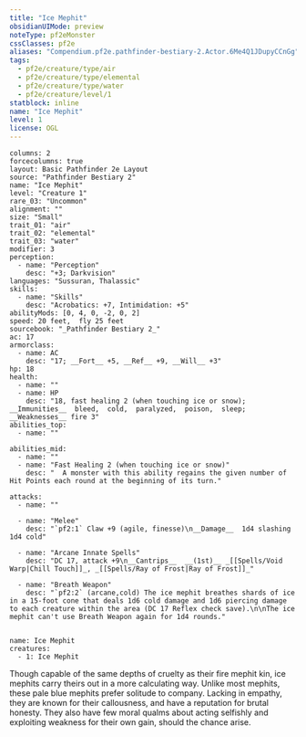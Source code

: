 ```yaml
---
title: "Ice Mephit"
obsidianUIMode: preview
noteType: pf2eMonster
cssClasses: pf2e
aliases: "Compendium.pf2e.pathfinder-bestiary-2.Actor.6Me4Q1JDupyCCnGg" 
tags:
  - pf2e/creature/type/air
  - pf2e/creature/type/elemental
  - pf2e/creature/type/water
  - pf2e/creature/level/1
statblock: inline
name: "Ice Mephit"
level: 1
license: OGL
---
```


```statblock
columns: 2
forcecolumns: true
layout: Basic Pathfinder 2e Layout
source: "Pathfinder Bestiary 2"
name: "Ice Mephit"
level: "Creature 1"
rare_03: "Uncommon"
alignment: ""
size: "Small"
trait_01: "air"
trait_02: "elemental"
trait_03: "water"
modifier: 3
perception:
  - name: "Perception"
    desc: "+3; Darkvision"
languages: "Sussuran, Thalassic"
skills:
  - name: "Skills"
    desc: "Acrobatics: +7, Intimidation: +5"
abilityMods: [0, 4, 0, -2, 0, 2]
speed: 20 feet,  fly 25 feet
sourcebook: "_Pathfinder Bestiary 2_"
ac: 17
armorclass:
  - name: AC
    desc: "17; __Fort__ +5, __Ref__ +9, __Will__ +3"
hp: 18
health:
  - name: ""
  - name: HP
    desc: "18, fast healing 2 (when touching ice or snow); __Immunities__  bleed,  cold,  paralyzed,  poison,  sleep; __Weaknesses__ fire 3"
abilities_top:
  - name: ""

abilities_mid:
  - name: ""
  - name: "Fast Healing 2 (when touching ice or snow)"
    desc: "  A monster with this ability regains the given number of Hit Points each round at the beginning of its turn."

attacks:
  - name: ""

  - name: "Melee"
    desc: "`pf2:1` Claw +9 (agile, finesse)\n__Damage__  1d4 slashing 1d4 cold"

  - name: "Arcane Innate Spells"
    desc: "DC 17, attack +9\n__Cantrips__  __(1st)__ _[[Spells/Void Warp|Chill Touch]]_, _[[Spells/Ray of Frost|Ray of Frost]]_"

  - name: "Breath Weapon"
    desc: "`pf2:2` (arcane,cold) The ice mephit breathes shards of ice in a 15-foot cone that deals 1d6 cold damage and 1d6 piercing damage to each creature within the area (DC 17 Reflex check save).\n\nThe ice mephit can't use Breath Weapon again for 1d4 rounds."
 
```

```encounter-table
name: Ice Mephit
creatures:
  - 1: Ice Mephit
```



Though capable of the same depths of cruelty as their fire mephit kin, ice mephits carry theirs out in a more calculating way. Unlike most mephits, these pale blue mephits prefer solitude to company. Lacking in empathy, they are known for their callousness, and have a reputation for brutal honesty. They also have few moral qualms about acting selfishly and exploiting weakness for their own gain, should the chance arise.
